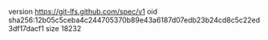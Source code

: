 version https://git-lfs.github.com/spec/v1
oid sha256:12b05c5ceba4c244705370b89e43a6187d07edb23b24cd8c5c22ed3df17dacf1
size 18232
